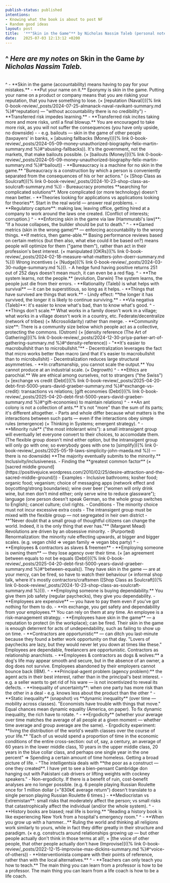 ```yaml
---
publish-status: published
intentions:
- Knowing what the book is about to post NF
- Random good ideas
layout: post
title:  '**"Skin in the Game"** by Nicholas Nassim Taleb (personal notes)'
date:   2025-07-03 12:13:12 +0200
---
```

^
*Here are my notes on* Skin in the Game *by Nicholas Nassim Taleb.*
<br>
---
<br>
^
- **Skin in the game (accountability) means having to pay for your mistakes.**
	- **Put your name on it.** Eponymy is skin in the game. Putting your name on a product or company means that you are risking your reputation, that you have something to lose. (× [reputation (Naval)]({% link 0-book-review/_posts/2024-07-25-almanack-naval-ravikant-summary.md %}#^reputation) — "without accountability there is no credibility")
	- **Transferred risk impedes learning.**
	- **Transferred risk incites taking more and more risks, until a final blowup.** You are encouraged to take more risk, as you will not suffer the consequences (you have only upside, no downside)
		- - e.g. bailouts — skin in the game of other people (taxpayers' in banks, × [abusing fallbacks (Money)]({% link 0-book-review/_posts/2024-05-09-money-unauthorized-biography-felix-martin-summary.md %}#^abusing-fallbacks)). It's the government, not the markets, that make bailouts possible. (× [bailouts (Money)]({% link 0-book-review/_posts/2024-05-09-money-unauthorized-biography-felix-martin-summary.md %}#^bailout))
- **Bureaucracy is a machine for no skin in the game.** "Bureaucracy is a construction by which a person is conveniently separated from the consequences of his or her actions." (× [Shop Class as Soulcraft]({% link 0-book-review/_posts/2024-10-23-shop-class-as-soulcraft-summary.md %})
	- Bureaucracy promotes **searching for complicated solutions**. More complicated (or more technology) doesn't mean better.
		- **Theories looking for applications vs applications looking for theories**. Start in the real world — answer real problems.
- **Regulatory capture**: making law, leaving office, getting hired at a company to work around the laws one created. (Conflict of interests; corruption.)
^
- **Enforcing skin in the game via law (Hammurabi's law)**: "If a house collapses, the builder should be put to death."
^
- <a name="^rigged-metrics"></a>**Gamed metrics (skin in the wrong game)** — enforcing accountability to the wrong things. **If metrics, then game-able.** Basing performance reviews based on certain metrics (but then also, what else could it be based on?) means people will optimize for them ("game them"), rather than act in their profession's best interest. (× manipulated [OKRs]({% link 0-book-review/_posts/2024-02-18-measure-what-matters-john-doerr-summary.md %})) Wrong incentives (× [Nudge]({% link 0-book-review/_posts/2024-03-30-nudge-summary.md %})).
	- A hedge fund having positive returns 251 out of 252 days doesn't mean much, it can even be a red flag.
^
- **The system learns, not the people.** (evolution, Darwin) The system learns, the people just die from their errors. 
- **Rationality (Taleb) is what helps with survival** — it can be superstitious, so long as it helps.
- **Things that have survived are things that work.**
- Lindy effect: **the longer it has survived, the longer it is likely to continue surviving.**
- **Via negativa (Taleb)**: it's easier to know what's bad, than to know what's good. 
^
- **Things don't scale.** What works in a family doesn't work in a village; what works in a village doesn't work in a country, etc. Federate/decentralize (network of tribes) (× <a>Microsolidarity</a>) rather than merge.
	- **Community size**: There is a community size below which people act as a collective, protecting the commons. (Ostrom) (× [density reference (The Art of Gathering)]({% link 0-book-review/_posts/2024-12-30-priya-parker-art-of-gathering-summary.md %}#^density-reference))
	- "**It's easier to macrobullshit than to microbullshit."**
	- Decentralization leverages the fact that micro works better than macro (and that it's easier to macrobullshit than to microbullshit)
		- Decentralization reduces large structural asymmetries.
- **In craftsmanship, you cannot scale the output.** You cannot produce at an industrial scale. (× Degrowth)
^
- **Ethics are parochial.** We are ethical among ourselves, not to strangers ("the Swiss")  (× [exchange vs credit (Debt)]({% link 0-book-review/_posts/2025-04-20-debt-first-5000-years-david-graeber-summary.md %}#^exchange-vs-credit): transactions vs relations; [gift economies (Debt)]({% link 0-book-review/_posts/2025-04-20-debt-first-5000-years-david-graeber-summary.md %}#^gift-economies) to maintain relations)
^
- **An ant colony is not a collection of ants.** It's not "more" than the sum of its parts; it's different altogether.
	- Parts and whole differ because what matters is the interactions between such parts — even if the interactions obey simple rules (emergence) (× Thinking in Systems; emergent strategy).
^
- **Minority rule** ("the most intolerant wins"): a small intransigent group will eventually let everyone convert to their choices, to accomodate them. (The flexible group doesn't mind either option, but the intransigent group will only go with one; so everybody goes with one to [simplify]({% link 0-book-review/_posts/2025-05-19-laws-simplicity-john-maeda.md %}) — there is no downside) **The majority eventually submits to the minority.** Inclusivity/inclusiveness.
	- Finding the **greatest common factor** (× [sacred middle ground](https://positivejuice.wordpress.com/2010/02/25/desire-attraction-and-the-sacred-middle-ground/))
	- Examples
		- Inclusive bathrooms; kosher food; organic food; veganism; choice of messaging apps (network effect and boycotting/strong boundaries); wine over beer ("women will only drink wine, but men don't mind either; only serve wine to reduce glassware"); language (one person doesn't speak German, so the whole group switches to English); cancel culture; civil rights.
	- Conditions
		- The minority choice must not incur excessive extra costs
		- The intransigent group must be mixed with the flexible group — not segregated in heir own district
- **"Never doubt that a small group of thoughtful citizens can change the world. Indeed, it is the only thing that ever has."** (Margaret Mead) Revolutions are driven by an obsessive minority.
- (Purported) Renormalization: the minority rule effecting upwards, at bigger and bigger scales. (e.g. vegan child ⇒ vegan family ⇒ vegan bbq party)
^
- **Employees & contractors as slaves & freemen**
	- **Employing someone is owning them** — they lose agency over their time. (× [an agreement between equals to not be equals (Debt)]({% link 0-book-review/_posts/2025-04-20-debt-first-5000-years-david-graeber-summary.md %}#^between-equals)). They have skin in the game — are at your mercy, can be fired, so have to watch their behaviour (≠ informal shop talk, where it's mostly contractors/craftsmen ([Shop Class as Soulcraft]({% link 0-book-review/_posts/2024-10-23-shop-class-as-soulcraft-summary.md %}))).
	- **Employing someone is buying dependability.** You give them job safety (regular paychecks), they give you dependability.
		- **Employees are expensive** — you have to pay them even if you've got nothing for them to do. 
		- **In exchange, you get safety and dependability from your employees.** You can rely on them at any time. An employee is a risk-management strategy.
		- **Employees have skin in the game** — a reputation to protect (in the workplace); can be fired. Their skin in the game is enough deterrent for acts of undependability, such as failing to show up on time.
	- **Contractors are opportunistic** — can ditch you last-minute because they found a better work opportunity on that day. "Lovers of paychecks are lazy, but they would never let you down at times like these." Employees are dependable, freelancers are opportunistic. Contractors as relationship anarchists.
	- **Employees & contractors as dogs & wolves:** a dog's life may appear smooth and secure, but in the absence of an owner, a dog does not survive. Employees abandoned by their employers cannot bounce back (IBM).
^
- **Principal-agent problem (agency problem):** the agent acts in their best interest, rather than in the principal's best interest.
	- e.g. a seller wants to get rid of his ware — is not incentivized to reveal its defects.
	- **Inequality of uncertainty**: when one party has more risk than the other in a deal
		- e.g. knows less about the product than the other
^
- **Static inequality** (snapshot) vs **dynamic inequality** (over time — mobility across classes). "Economists have trouble with things that move." Equal chances mean dynamic equality (America, on paper). To fix dynamic inequality, the rich have to rotate.
^
- **Ergodicity** (whether your average over time matches the average of all people at a given moment — whether time average and group average are the same).
	- Ergodicity experiment: **living the distribution of the world's wealth classes over the course of your life.** "Each of us would spend a proportion of time in the economic conditions of the entire cross-section: out of, say, a century, an average of 60 years in the lower middle class, 10 years in the upper middle class, 20 years in the blue collar class, and perhaps one single year in the one percent" => Spending a certain amount of time homeless. Getting a broad picture of life.
		- "The intelligentsia deals with **the poor as a construct — one they created**. I have yet to see a bien-pensant Cambridge don hanging out with Pakistani cab drivers or lifting weights with cockney speakers."
	- Non-ergodicity. If there is a benefit of ruin, cost-benefit analyses are no longer possible. (e.g. 6 people playing Russian Roulette once for 1 million dollar (="830k€ average return") doesn't translate to a single person playing Russian Roulette 6 times.)
		- **Mediocristan vs Extremistan**: small risks that moderately affect the person; vs small risks that catastrophically affect the individual (and/or the whole system).
^
- **History books are biased; real life is boring.** "Reading a history book is like experiencing New York from a hospital's emergency room."
^
- **When you grow up with a hammer...** Ruling the world and thinking all religions work similarly to yours, while in fact they differ greatly in their structure and paradigm. (× e.g. constructs around relationships growing up — but other people actually don't think in those terms at all!; × [the voice of other people, that other people actually don't have (Improvise)]({% link 0-book-review/_posts/2022-12-15-improvise-max-dickins-summary.md %}#^voice-of-others))
	- **Interventionista compare with their points of reference, rather than with the local alternatives.**
^
- **Teachers can only teach you how to teach.** The main thing you can learn from a professor is how to be a professor. The main thing you can learn from a life coach is how to be a life coach.